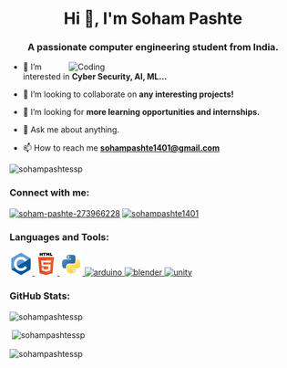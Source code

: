 <h1 align="center">Hi 👋, I'm Soham Pashte</h1>
<h3 align="center">A passionate computer engineering student from India.</h3>
<img align="right" alt="Coding" width="400" src="https://blog.uwohoo.com/wp-content/uploads/2019/03/developer.jpg">

- 🌱 I’m interested in **Cyber Security, AI, ML...**

- 👯 I’m looking to collaborate on **any interesting projects!**

- 🤝 I’m looking for **more learning opportunities and internships.**

- 💬 Ask me about anything.

- 📫 How to reach me **sohampashte1401@gmail.com**

<p align="left"> <img src="https://komarev.com/ghpvc/?username=sohampashtessp&label=Profile%20views&color=0e75b6&style=flat" alt="sohampashtessp" /> </p>

<h3 align="left">Connect with me:</h3>
<p align="left">
<a href="https://linkedin.com/in/soham-pashte-273966228" target="blank"><img align="center" src="https://raw.githubusercontent.com/rahuldkjain/github-profile-readme-generator/master/src/images/icons/Social/linked-in-alt.svg" alt="soham-pashte-273966228" height="30" width="40" /></a>
<a href="https://www.hackerrank.com/sohampashte1401" target="blank"><img align="center" src="https://raw.githubusercontent.com/rahuldkjain/github-profile-readme-generator/master/src/images/icons/Social/hackerrank.svg" alt="sohampashte1401" height="30" width="40" /></a>
</p>

<h3 align="left">Languages and Tools:</h3>
<p align="left"> <a href="https://www.cprogramming.com/" target="_blank" rel="noreferrer"> <img src="https://raw.githubusercontent.com/devicons/devicon/master/icons/c/c-original.svg" alt="c" width="40" height="40"/> </a> <a href="https://www.w3.org/html/" target="_blank" rel="noreferrer"> <img src="https://raw.githubusercontent.com/devicons/devicon/master/icons/html5/html5-original-wordmark.svg" alt="html5" width="40" height="40"/> </a> <a href="https://www.python.org" target="_blank" rel="noreferrer"> <img src="https://raw.githubusercontent.com/devicons/devicon/master/icons/python/python-original.svg" alt="python" width="40" height="40"/> </a> <a href="https://www.arduino.cc/" target="_blank" rel="noreferrer"> <img src="https://cdn.worldvectorlogo.com/logos/arduino-1.svg" alt="arduino" width="40" height="40"/> </a> <a href="https://www.blender.org/" target="_blank" rel="noreferrer"> <img src="https://download.blender.org/branding/community/blender_community_badge_white.svg" alt="blender" width="40" height="40"/> </a> <a href="https://unity.com/" target="_blank" rel="noreferrer"> <img src="https://www.vectorlogo.zone/logos/unity3d/unity3d-icon.svg" alt="unity" width="40" height="40"/> </a> </p>

<h3 align="left">GitHub Stats:</h3>
<p><img align="center" src="https://github-readme-stats.vercel.app/api/top-langs?username=sohampashtessp&show_icons=true&locale=en&layout=compact" alt="sohampashtessp" /></p>

<p>&nbsp;<img align="center" src="https://github-readme-stats.vercel.app/api?username=sohampashtessp&show_icons=true&locale=en" alt="sohampashtessp" /></p>

<p><img align="center" src="https://github-readme-streak-stats.herokuapp.com/?user=sohampashtessp&" alt="sohampashtessp" /></p>
